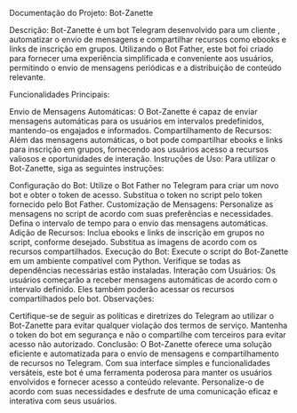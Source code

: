 Documentação do Projeto: Bot-Zanette

Descrição:
Bot-Zanette é um bot Telegram desenvolvido para  um cliente , automatizar o envio de mensagens e compartilhar recursos como ebooks e links de inscrição em grupos. Utilizando o Bot Father, este bot foi criado para fornecer uma experiência simplificada e conveniente aos usuários, permitindo o envio de mensagens periódicas e a distribuição de conteúdo relevante.

Funcionalidades Principais:

Envio de Mensagens Automáticas: O Bot-Zanette é capaz de enviar mensagens automáticas para os usuários em intervalos predefinidos, mantendo-os engajados e informados.
Compartilhamento de Recursos: Além das mensagens automáticas, o bot pode compartilhar ebooks e links para inscrição em grupos, fornecendo aos usuários acesso a recursos valiosos e oportunidades de interação.
Instruções de Uso:
Para utilizar o Bot-Zanette, siga as seguintes instruções:

Configuração do Bot:
Utilize o Bot Father no Telegram para criar um novo bot e obter o token de acesso.
Substitua o token no script pelo token fornecido pelo Bot Father.
Customização de Mensagens:
Personalize as mensagens no script de acordo com suas preferências e necessidades.
Defina o intervalo de tempo para o envio das mensagens automáticas.
Adição de Recursos:
Inclua ebooks e links de inscrição em grupos no script, conforme desejado.
Substitua as imagens de acordo com os recursos compartilhados.
Execução do Bot:
Execute o script do Bot-Zanette em um ambiente compatível com Python.
Verifique se todas as dependências necessárias estão instaladas.
Interação com Usuários:
Os usuários começarão a receber mensagens automáticas de acordo com o intervalo definido.
Eles também poderão acessar os recursos compartilhados pelo bot.
Observações:

Certifique-se de seguir as políticas e diretrizes do Telegram ao utilizar o Bot-Zanette para evitar qualquer violação dos termos de serviço.
Mantenha o token do bot em segurança e não o compartilhe com terceiros para evitar acesso não autorizado.
Conclusão:
O Bot-Zanette oferece uma solução eficiente e automatizada para o envio de mensagens e compartilhamento de recursos no Telegram. Com sua interface simples e funcionalidades versáteis, este bot é uma ferramenta poderosa para manter os usuários envolvidos e fornecer acesso a conteúdo relevante. Personalize-o de acordo com suas necessidades e desfrute de uma comunicação eficaz e interativa com seus usuários.
